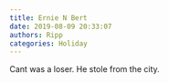 ```yaml
---
title: Ernie N Bert
date: 2019-08-09 20:33:07
authors: Ripp
categories: Holiday
---
```


 Cant was a loser. He stole from the city.